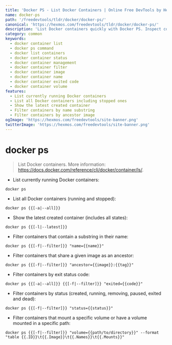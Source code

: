 ```yaml
---
title: 'Docker PS - List Docker Containers | Online Free DevTools by Hexmos'
name: docker-ps
path: '/freedevtools/tldr/docker/docker-ps/'
canonical: 'https://hexmos.com/freedevtools/tldr/docker/docker-ps/'
description: 'List Docker containers quickly with Docker PS. Inspect container status, filter by name or image, and manage container lifecycles easily. Free online tool, no registration required.'
category: common
keywords:
  - docker container list
  - docker ps command
  - docker list containers
  - docker container status
  - docker container management
  - docker container filter
  - docker container image
  - docker container name
  - docker container exited code
  - docker container volume
features:
  - List currently running Docker containers
  - List all Docker containers including stopped ones
  - Show the latest created container
  - Filter containers by name substring
  - Filter containers by ancestor image
ogImage: 'https://hexmos.com/freedevtools/site-banner.png'
twitterImage: 'https://hexmos.com/freedevtools/site-banner.png'
---
```


# docker ps

> List Docker containers.
> More information: <https://docs.docker.com/reference/cli/docker/container/ls/>.

- List currently running Docker containers:

`docker ps`

- List all Docker containers (running and stopped):

`docker ps {{[-a|--all]}}`

- Show the latest created container (includes all states):

`docker ps {{[-l|--latest]}}`

- Filter containers that contain a substring in their name:

`docker ps {{[-f|--filter]}} "name={{name}}"`

- Filter containers that share a given image as an ancestor:

`docker ps {{[-f|--filter]}} "ancestor={{image}}:{{tag}}"`

- Filter containers by exit status code:

`docker ps {{[-a|--all]}} {{[-f|--filter]}} "exited={{code}}"`

- Filter containers by status (created, running, removing, paused, exited and dead):

`docker ps {{[-f|--filter]}} "status={{status}}"`

- Filter containers that mount a specific volume or have a volume mounted in a specific path:

`docker ps {{[-f|--filter]}} "volume={{path/to/directory}}" --format "table {{.ID}}\t{{.Image}}\t{{.Names}}\t{{.Mounts}}"`
